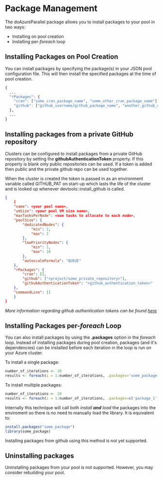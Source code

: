 # Package Management

The doAzureParallel package allows you to install packages to your pool in two ways:
- Installing on pool creation
- Installing per-*foreach* loop

## Installing Packages on Pool Creation
You can install packages by specifying the package(s) in your JSON pool configuration file. This will then install the specified packages at the time of pool creation.

```R
{
  ...
  "rPackages": {
    "cran": ["some_cran_package_name", "some_other_cran_package_name"],
    "github": ["github_username/github_package_name", "another_github_username/another_github_package_name"]
  },
  ...
}
```

## Installing packages from a private GitHub repository

Clusters can be configured to install packages from a private GitHub repository by setting the __githubAuthenticationToken__ property. If this property is blank only public repositories can be used. If a token is added then public and the private github repo can be used together.

When the cluster is created the token is passed in as an environment variable called GITHUB\_PAT on start-up which lasts the life of the cluster and is looked up whenever devtools::install_github is called.

```json
{
    {
    "name": <your pool name>,
    "vmSize": <your pool VM size name>,
    "maxTasksPerNode": <num tasks to allocate to each node>,
    "poolSize": {
        "dedicatedNodes": {
            "min": 2,
            "max": 2
        },
        "lowPriorityNodes": {
            "min": 1,
            "max": 10
        },
        "autoscaleFormula": "QUEUE"
    },
    "rPackages": {
        "cran": [],
        "github": ["<project/some_private_repository>"],
        "githubAuthenticationToken": "<github_authentication_token>"
    },
    "commandLine": []
    }
}
```

_More information regarding github authentication tokens can be found [here](https://help.github.com/articles/creating-a-personal-access-token-for-the-command-line/)_

## Installing Packages per-*foreach* Loop
You can also install packages by using the **.packages** option in the *foreach* loop. Instead of installing packages during pool creation, packages (and it's dependencies) can be installed before each iteration in the loop is run on your Azure cluster.

To install a single package:
```R
number_of_iterations <- 10
results <- foreach(i = 1:number_of_iterations, .packages='some_package') %dopar% { ... }
```

To install multiple packages:
```R
number_of_iterations <- 10
results <- foreach(i = 1:number_of_iterations, .packages=c('package_1', 'package_2')) %dopar% { ... }
```

Internally this technique will call both _install **and** load_ the packages into the enviroment so there is no need to manually load the library. It is equivalent to:
```R
install.packages("some_package")
library(some_package)
```

Installing packages from github using this method is not yet supported.


## Uninstalling packages
Uninstalling packages from your pool is not supported. However, you may consider rebuilding your pool.

